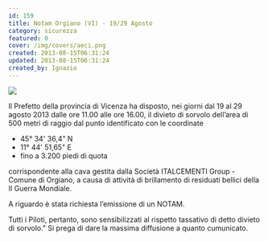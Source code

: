 ```yaml
---
id: 159
title: Notam Orgiano (VI) - 19/29 Agosto
category: sicurezza
featured: 0
cover: /img/covers/aeci.png
created: 2013-08-15T06:31:24
updated: 2013-08-15T06:31:24
created_by: Ignazio
---
```


<img src="/img/stories/aeci-logo.jpg" class="float-start mr-3 mb-14 w-[250px]"/>

Il Prefetto della provincia di Vicenza ha disposto, nei giorni dal 19 al 29 agosto 2013 dalle ore 11.00 alle ore 16.00, il divieto di sorvolo dell’area di 500 metri di raggio dal punto identificato con le coordinate

- 45° 34' 36,4” N
- 11° 44' 51,65" E
- fino a 3.200 piedi di quota

corrispondente alla cava gestita dalla Società ITALCEMENTI Group - Comune di Orgiano, a causa di attività di brillamento di residuati bellici della II Guerra Mondiale.

A riguardo è stata richiesta l’emissione di un NOTAM.

Tutti i Piloti, pertanto, sono sensibilizzati al rispetto tassativo di detto divieto di sorvolo." Si prega di dare la massima diffusione a quanto cumunicato.

